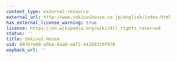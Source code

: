 ```yaml
---
content_type: external-resource
external_url: http://www.sekisuihouse.co.jp/english/index.html
has_external_license_warning: true
license: https://en.wikipedia.org/wiki/All_rights_reserved
status: ''
title: Sekisui House
uid: 08fb7e80-a5ba-4aa0-a8f1-b4160339f970
wayback_url: ''
---
```


